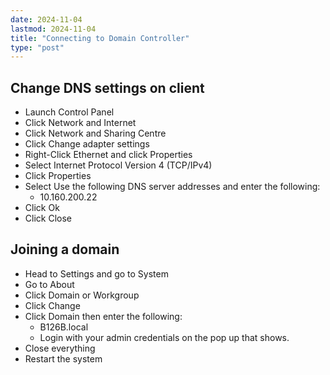 ```yaml
---
date: 2024-11-04
lastmod: 2024-11-04
title: "Connecting to Domain Controller"
type: "post"
---
```


## Change DNS settings on client
- Launch Control Panel
- Click Network and Internet
- Click Network and Sharing Centre
- Click Change adapter settings
- Right-Click Ethernet and click Properties
- Select Internet Protocol Version 4 (TCP/IPv4)
- Click Properties
- Select Use the following DNS server addresses and enter the following:
    - 10.160.200.22
- Click Ok
- Click Close

## Joining a domain
- Head to Settings and go to System
- Go to About
- Click Domain or Workgroup
- Click Change
- Click Domain then enter the following:
    - B126B.local
    - Login with your admin credentials on the pop up that shows.
- Close everything
- Restart the system